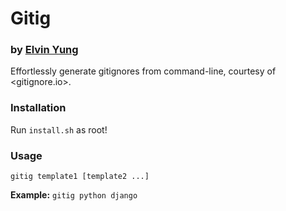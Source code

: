 # Gitig
### by [Elvin Yung](https://github.com/elvinyung)

Effortlessly generate gitignores from command-line, courtesy of <gitignore.io>.

### Installation
Run `install.sh` as root!

### Usage
`gitig template1 [template2 ...]`

**Example:** `gitig python django`
